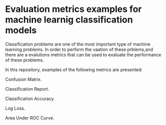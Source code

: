 # Evaluation metrics examples for machine learnig classification models

Classification problems are one of the most important type of machine learning problems. In order to perform the vaation of these prblems,and there are a evalutions metrics that can be used to evaluate the performance of these problems.

In this repository, examples of the following metrics are presented:

Confusion Matrix.

Classification Report.

Classification Accuracy.

Log Loss.

Area Under ROC Curve.

